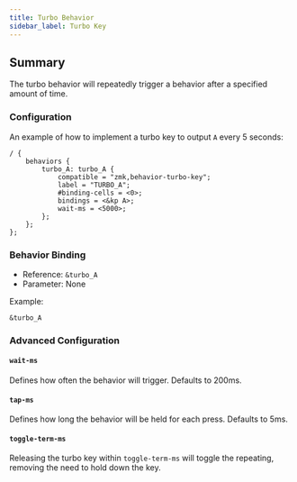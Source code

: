 ```yaml
---
title: Turbo Behavior
sidebar_label: Turbo Key
---
```


## Summary

The turbo behavior will repeatedly trigger a behavior after a specified amount of time.

### Configuration

An example of how to implement a turbo key to output `A` every 5 seconds:

```
/ {
    behaviors {
        turbo_A: turbo_A {
            compatible = "zmk,behavior-turbo-key";
            label = "TURBO_A";
            #binding-cells = <0>;
            bindings = <&kp A>;
            wait-ms = <5000>;
        };
    };
};
```

### Behavior Binding

- Reference: `&turbo_A`
- Parameter: None

Example:

```
&turbo_A
```

### Advanced Configuration

#### `wait-ms`

Defines how often the behavior will trigger. Defaults to 200ms.

#### `tap-ms`

Defines how long the behavior will be held for each press. Defaults to 5ms.

#### `toggle-term-ms`

Releasing the turbo key within `toggle-term-ms` will toggle the repeating, removing the need to hold down the key.
